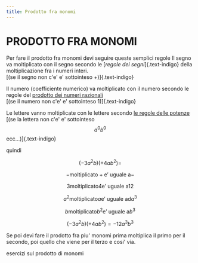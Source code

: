 ```yaml
---
title: Prodotto fra monomi
---
```


PRODOTTO FRA MONOMI
===

Per fare il prodotto fra monomi devi seguire queste semplici regole
Il segno va moltiplicato con il segno secondo le [*regole dei segni*]{.text-indigo} della moltiplicazione fra i numeri interi.\
[(se il segno non c'e' e' sottointeso +)]{.text-indigo}

Il numero (coefficiente numerico) va moltiplicato con il numero secondo le regole del [prodotto dei numeri razionali](/lezioni/aritmetica_e_numeri/numeri-razionali/prodotto)\
[(se il numero non c'e' e' sottointeso 1)]{.text-indigo}

Le lettere vanno moltiplicate con le lettere secondo [le regole delle potenze](http://localhost:3000/lezioni/algebra/potenze#prodotto-stessa-base)\
[(se la lettera non c'e' e' sottointeso $$ a^0b^0 $$ ecc...)]{.text-indigo}

quindi

$$ (-3a^2b)(+4ab^2)= $$

$$ - \text{moltiplicato} + \text{e' uguale a} - $$

$$ 3 \text{moltiplicato} 4 \text{e' uguale a} 12 $$

$$ a^2 \text{moltiplicato} a \text{e' uguale ad} a^3 $$

$$ b \text{moltiplicato} b^2 \text{e' uguale a} b^3 $$

$$ (-3a^2b)(+4ab^2)=-12a^3b^3 $$

Se poi devi fare il prodotto fra piu' monomi prima moltiplica il primo per il secondo, poi quello che viene per il terzo e cosi' via.

esercizi sul prodotto di monomi